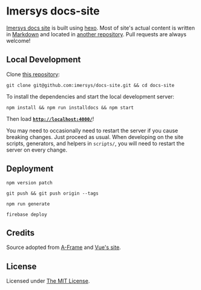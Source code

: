 # Imersys docs-site

[Imersys docs site](https://docs.imersys.com/) is built using [hexo](http://hexo.io/). Most of site's actual content is written in [Markdown](http://daringfireball.net/projects/markdown/syntax) and located in [another repository](https://github.com/imersys/docs-site-content/). Pull requests are always welcome!

## Local Development

Clone [this repository](https://github.com/imersys/docs-site):

    git clone git@github.com:imersys/docs-site.git && cd docs-site

To install the dependencies and start the local development server:

    npm install && npm run installdocs && npm start

Then load __[`http://localhost:4000/`](http://localhost:4000/)__!

You may need to occasionally need to restart the server if you cause breaking
changes. Just proceed as usual. When developing on the site scripts,
generators, and helpers in `scripts/`, you will need to restart the server on
every change.

## Deployment
    npm version patch

    git push && git push origin --tags

    npm run generate

    firebase deploy

## Credits

Source adopted from [A-Frame](https://aframe.io/)  and [Vue's site](https://github.com/vuejs/vuejs.org/).

## License

Licensed under [The MIT License](LICENSE).
